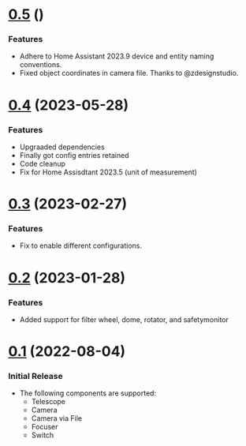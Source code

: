 # [0.5](https://github.com/mawinkler/astrolive/compare/v0.4...v0.5) ()

### Features

- Adhere to Home Assistant 2023.9 device and entity naming conventions.
- Fixed object coordinates in camera file. Thanks to @zdesignstudio.

# [0.4](https://github.com/mawinkler/astrolive/compare/v0.3...v0.4) (2023-05-28)

### Features

- Upgraaded dependencies
- Finally got config entries retained
- Code cleanup
- Fix for Home Assisdtant 2023.5 (unit of measurement)

# [0.3](https://github.com/mawinkler/astrolive/compare/v0.2...v0.3) (2023-02-27)

### Features

- Fix to enable different configurations.

# [0.2](https://github.com/mawinkler/astrolive/compare/v0.1...v0.2) (2023-01-28)

### Features

- Added support for filter wheel, dome, rotator, and safetymonitor

# [0.1](https://github.com/mawinkler/astrolive/releases/tag/v0.1) (2022-08-04)

### Initial Release

- The following components are supported:
  - Telescope
  - Camera
  - Camera via File
  - Focuser
  - Switch
